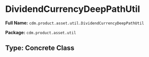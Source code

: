# DividendCurrencyDeepPathUtil

**Full Name:** `cdm.product.asset.util.DividendCurrencyDeepPathUtil`

**Package:** `cdm.product.asset.util`

## Type: Concrete Class

